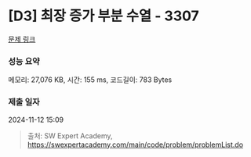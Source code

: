 # [D3] 최장 증가 부분 수열 - 3307 

[문제 링크](https://swexpertacademy.com/main/code/problem/problemDetail.do?contestProbId=AWBOKg-a6l0DFAWr) 

### 성능 요약

메모리: 27,076 KB, 시간: 155 ms, 코드길이: 783 Bytes

### 제출 일자

2024-11-12 15:09



> 출처: SW Expert Academy, https://swexpertacademy.com/main/code/problem/problemList.do